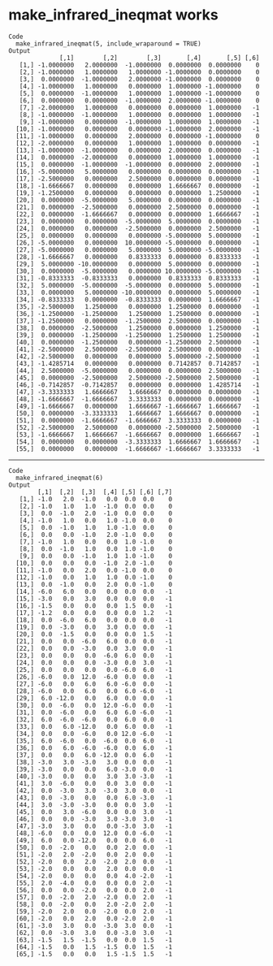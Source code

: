 # make_infrared_ineqmat works

    Code
      make_infrared_ineqmat(5, include_wraparound = TRUE)
    Output
                  [,1]        [,2]        [,3]       [,4]       [,5] [,6]
       [1,] -1.0000000   2.0000000  -1.0000000  0.0000000  0.0000000    0
       [2,] -1.0000000   1.0000000   1.0000000 -1.0000000  0.0000000    0
       [3,]  0.0000000  -1.0000000   2.0000000 -1.0000000  0.0000000    0
       [4,] -1.0000000   1.0000000   0.0000000  1.0000000 -1.0000000    0
       [5,]  0.0000000  -1.0000000   1.0000000  1.0000000 -1.0000000    0
       [6,]  0.0000000   0.0000000  -1.0000000  2.0000000 -1.0000000    0
       [7,] -2.0000000   1.0000000   0.0000000  0.0000000  1.0000000   -1
       [8,] -1.0000000  -1.0000000   1.0000000  0.0000000  1.0000000   -1
       [9,] -1.0000000   0.0000000  -1.0000000  1.0000000  1.0000000   -1
      [10,] -1.0000000   0.0000000   0.0000000 -1.0000000  2.0000000   -1
      [11,] -1.0000000   0.0000000   2.0000000  0.0000000 -1.0000000    0
      [12,] -2.0000000   0.0000000   1.0000000  1.0000000  0.0000000   -1
      [13,] -1.0000000  -1.0000000   0.0000000  2.0000000  0.0000000   -1
      [14,]  0.0000000  -2.0000000   0.0000000  1.0000000  1.0000000   -1
      [15,]  0.0000000  -1.0000000  -1.0000000  0.0000000  2.0000000   -1
      [16,] -5.0000000   5.0000000   0.0000000  0.0000000  0.0000000   -1
      [17,] -2.5000000   0.0000000   2.5000000  0.0000000  0.0000000   -1
      [18,] -1.6666667   0.0000000   0.0000000  1.6666667  0.0000000   -1
      [19,] -1.2500000   0.0000000   0.0000000  0.0000000  1.2500000   -1
      [20,]  0.0000000  -5.0000000   5.0000000  0.0000000  0.0000000   -1
      [21,]  0.0000000  -2.5000000   0.0000000  2.5000000  0.0000000   -1
      [22,]  0.0000000  -1.6666667   0.0000000  0.0000000  1.6666667   -1
      [23,]  0.0000000   0.0000000  -5.0000000  5.0000000  0.0000000   -1
      [24,]  0.0000000   0.0000000  -2.5000000  0.0000000  2.5000000   -1
      [25,]  0.0000000   0.0000000   0.0000000 -5.0000000  5.0000000   -1
      [26,] -5.0000000   0.0000000  10.0000000 -5.0000000  0.0000000   -1
      [27,] -5.0000000   0.0000000   5.0000000  5.0000000 -5.0000000   -1
      [28,] -1.6666667   0.0000000   0.8333333  0.0000000  0.8333333   -1
      [29,]  5.0000000 -10.0000000   0.0000000  5.0000000  0.0000000   -1
      [30,]  0.0000000  -5.0000000   0.0000000 10.0000000 -5.0000000   -1
      [31,] -0.8333333  -0.8333333   0.0000000  0.8333333  0.8333333   -1
      [32,]  5.0000000  -5.0000000  -5.0000000  0.0000000  5.0000000   -1
      [33,]  0.0000000   5.0000000 -10.0000000  0.0000000  5.0000000   -1
      [34,] -0.8333333   0.0000000  -0.8333333  0.0000000  1.6666667   -1
      [35,] -2.5000000   1.2500000   0.0000000  1.2500000  0.0000000   -1
      [36,] -1.2500000  -1.2500000   1.2500000  1.2500000  0.0000000   -1
      [37,] -1.2500000   0.0000000  -1.2500000  2.5000000  0.0000000   -1
      [38,]  0.0000000  -2.5000000   1.2500000  0.0000000  1.2500000   -1
      [39,]  0.0000000  -1.2500000  -1.2500000  1.2500000  1.2500000   -1
      [40,]  0.0000000  -1.2500000   0.0000000 -1.2500000  2.5000000   -1
      [41,] -2.5000000   2.5000000  -2.5000000  2.5000000  0.0000000   -1
      [42,] -2.5000000   0.0000000   0.0000000  5.0000000 -2.5000000   -1
      [43,] -1.4285714   0.0000000   0.0000000  0.7142857  0.7142857   -1
      [44,]  2.5000000  -5.0000000   0.0000000  0.0000000  2.5000000   -1
      [45,]  0.0000000  -2.5000000   2.5000000 -2.5000000  2.5000000   -1
      [46,] -0.7142857  -0.7142857   0.0000000  0.0000000  1.4285714   -1
      [47,] -3.3333333   1.6666667   1.6666667  0.0000000  0.0000000   -1
      [48,] -1.6666667  -1.6666667   3.3333333  0.0000000  0.0000000   -1
      [49,] -1.6666667   0.0000000   1.6666667 -1.6666667  1.6666667   -1
      [50,]  0.0000000  -3.3333333   1.6666667  1.6666667  0.0000000   -1
      [51,]  0.0000000  -1.6666667  -1.6666667  3.3333333  0.0000000   -1
      [52,] -2.5000000   2.5000000   0.0000000 -2.5000000  2.5000000   -1
      [53,] -1.6666667   1.6666667  -1.6666667  0.0000000  1.6666667   -1
      [54,]  0.0000000   0.0000000  -3.3333333  1.6666667  1.6666667   -1
      [55,]  0.0000000   0.0000000  -1.6666667 -1.6666667  3.3333333   -1

---

    Code
      make_infrared_ineqmat(6)
    Output
            [,1]  [,2]  [,3]  [,4] [,5] [,6] [,7]
       [1,] -1.0   2.0  -1.0   0.0  0.0  0.0    0
       [2,] -1.0   1.0   1.0  -1.0  0.0  0.0    0
       [3,]  0.0  -1.0   2.0  -1.0  0.0  0.0    0
       [4,] -1.0   1.0   0.0   1.0 -1.0  0.0    0
       [5,]  0.0  -1.0   1.0   1.0 -1.0  0.0    0
       [6,]  0.0   0.0  -1.0   2.0 -1.0  0.0    0
       [7,] -1.0   1.0   0.0   0.0  1.0 -1.0    0
       [8,]  0.0  -1.0   1.0   0.0  1.0 -1.0    0
       [9,]  0.0   0.0  -1.0   1.0  1.0 -1.0    0
      [10,]  0.0   0.0   0.0  -1.0  2.0 -1.0    0
      [11,] -1.0   0.0   2.0   0.0 -1.0  0.0    0
      [12,] -1.0   0.0   1.0   1.0  0.0 -1.0    0
      [13,]  0.0  -1.0   0.0   2.0  0.0 -1.0    0
      [14,] -6.0   6.0   0.0   0.0  0.0  0.0   -1
      [15,] -3.0   0.0   3.0   0.0  0.0  0.0   -1
      [16,] -1.5   0.0   0.0   0.0  1.5  0.0   -1
      [17,] -1.2   0.0   0.0   0.0  0.0  1.2   -1
      [18,]  0.0  -6.0   6.0   0.0  0.0  0.0   -1
      [19,]  0.0  -3.0   0.0   3.0  0.0  0.0   -1
      [20,]  0.0  -1.5   0.0   0.0  0.0  1.5   -1
      [21,]  0.0   0.0  -6.0   6.0  0.0  0.0   -1
      [22,]  0.0   0.0  -3.0   0.0  3.0  0.0   -1
      [23,]  0.0   0.0   0.0  -6.0  6.0  0.0   -1
      [24,]  0.0   0.0   0.0  -3.0  0.0  3.0   -1
      [25,]  0.0   0.0   0.0   0.0 -6.0  6.0   -1
      [26,] -6.0   0.0  12.0  -6.0  0.0  0.0   -1
      [27,] -6.0   0.0   6.0   6.0 -6.0  0.0   -1
      [28,] -6.0   0.0   6.0   0.0  6.0 -6.0   -1
      [29,]  6.0 -12.0   0.0   6.0  0.0  0.0   -1
      [30,]  0.0  -6.0   0.0  12.0 -6.0  0.0   -1
      [31,]  0.0  -6.0   0.0   6.0  6.0 -6.0   -1
      [32,]  6.0  -6.0  -6.0   0.0  6.0  0.0   -1
      [33,]  0.0   6.0 -12.0   0.0  6.0  0.0   -1
      [34,]  0.0   0.0  -6.0   0.0 12.0 -6.0   -1
      [35,]  6.0  -6.0   0.0  -6.0  0.0  6.0   -1
      [36,]  0.0   6.0  -6.0  -6.0  0.0  6.0   -1
      [37,]  0.0   0.0   6.0 -12.0  0.0  6.0   -1
      [38,] -3.0   3.0  -3.0   3.0  0.0  0.0   -1
      [39,] -3.0   0.0   0.0   6.0 -3.0  0.0   -1
      [40,] -3.0   0.0   0.0   3.0  3.0 -3.0   -1
      [41,]  3.0  -6.0   0.0   0.0  3.0  0.0   -1
      [42,]  0.0  -3.0   3.0  -3.0  3.0  0.0   -1
      [43,]  0.0  -3.0   0.0   0.0  6.0 -3.0   -1
      [44,]  3.0  -3.0  -3.0   0.0  0.0  3.0   -1
      [45,]  0.0   3.0  -6.0   0.0  0.0  3.0   -1
      [46,]  0.0   0.0  -3.0   3.0 -3.0  3.0   -1
      [47,] -3.0   3.0   0.0   0.0 -3.0  3.0   -1
      [48,] -6.0   0.0   0.0  12.0  0.0 -6.0   -1
      [49,]  6.0   0.0 -12.0   0.0  0.0  6.0   -1
      [50,]  0.0  -2.0   0.0   0.0  2.0  0.0   -1
      [51,] -2.0   2.0  -2.0   0.0  2.0  0.0   -1
      [52,] -2.0   0.0   2.0  -2.0  2.0  0.0   -1
      [53,] -2.0   0.0   0.0   2.0  0.0  0.0   -1
      [54,] -2.0   0.0   0.0   0.0  4.0 -2.0   -1
      [55,]  2.0  -4.0   0.0   0.0  0.0  2.0   -1
      [56,]  0.0   0.0  -2.0   0.0  0.0  2.0   -1
      [57,]  0.0  -2.0   2.0  -2.0  0.0  2.0   -1
      [58,]  0.0  -2.0   0.0   2.0 -2.0  2.0   -1
      [59,] -2.0   2.0   0.0  -2.0  0.0  2.0   -1
      [60,] -2.0   0.0   2.0   0.0 -2.0  2.0   -1
      [61,] -3.0   3.0   0.0  -3.0  3.0  0.0   -1
      [62,]  0.0  -3.0   3.0   0.0 -3.0  3.0   -1
      [63,] -1.5   1.5  -1.5   0.0  0.0  1.5   -1
      [64,] -1.5   0.0   1.5  -1.5  0.0  1.5   -1
      [65,] -1.5   0.0   0.0   1.5 -1.5  1.5   -1

